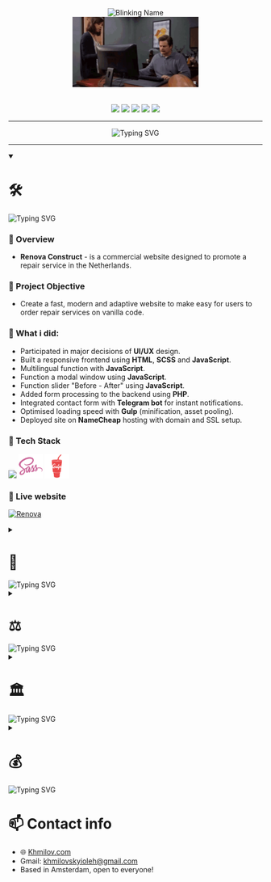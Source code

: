 <!-- region cap -->
<div align="center">
  <img src="https://readme-typing-svg.demolab.com?font=Fira+Code&size=36&duration=2000&pause=500&color=00FFAB&center=true&vCenter=true&repeat=false&lines=Oleh+Khmilovskyi" alt="Blinking Name" />
  <br />
  <img src="/img/meme.gif" width="250" alt="GIF" />
</div>

<br/>

<!-- links -->
<p align="center">
  <a href="mailto:khmilovskyioleh@gmail.com"><img src="https://img.shields.io/badge/Gmail-C14438?style=for-the-badge&logo=gmail&logoColor=white" style="display:inline-block;" /></a>
  <a href="https://telegram.me/Okhmilov"><img src="https://img.shields.io/badge/Telegram-229ED9?style=for-the-badge&logo=telegram&logoColor=white" style="display:inline-block;" /></a>
  <a href="https://github.com/MakaronX"><img src="https://img.shields.io/badge/GitHub-24292F?style=for-the-badge&logo=github&logoColor=white" style="display:inline-block;" /></a>
  <a href="https://khmilov.com"><img src="https://img.shields.io/badge/Portfolio-000000?style=for-the-badge&logo=vercel&logoColor=white" style="display:inline-block;" /></a>
  <img src="https://komarev.com/ghpvc/?username=MakaronX&label=Views&color=4A90E2&style=for-the-badge" style="display:inline-block" />
</p>

<!-- under cap -->
---

<div align="center" style="max-width: 100%;">
  <img width="700" src="https://readme-typing-svg.demolab.com?font=Fira+Code&size=25&duration=500&pause=100&color=00FFAB&center=true&vCenter=true&repeat=false&lines=MY+WORK+THAT+YOU+MUST+SEE!" alt="Typing SVG" style="max-width: 100%; height: auto;" />
</div>

---
<!-- #endregion -->

<!-- region Renova -->
<details open> 
  <summary>
    <h1>🛠</h1>
    <img width="250" src="https://readme-typing-svg.demolab.com?font=Fira+Code&size=42&duration=500&pause=100&color=00FFAB&center=true&vCenter=true&repeat=false&lines=Renova+Construct" alt="Typing SVG" style="max-width: 100%; height: auto;" />
  </summary>

  ### 📌 Overview
  - **Renova Construct** - is a commercial website designed to promote a repair service in the Netherlands.

  ### 🎯 Project Objective
  - Create a fast, modern and adaptive website to make easy for users to order repair services on vanilla code.

  ### 💼 What i did:
  - Participated in major decisions of **UI/UX** design.
  - Built a responsive frontend using **HTML**, **SCSS** and **JavaScript**.
  - Multilingual function with **JavaScript**.
  - Function a modal window using **JavaScript**.
  - Function slider "Before - After" using **JavaScript**.
  - Added form processing to the backend using **PHP**.
  - Integrated contact form with **Telegram bot** for instant notifications.
  - Optimised loading speed with **Gulp** (minification, asset pooling).
  - Deployed site on **NameCheap** hosting with domain and SSL setup.

  ### 🧰 Tech Stack
  <p align="left">
    <img src="https://skillicons.dev/icons?i=figma,html,css,js,nodejs,php" />
    <img width="48" height="48" src="https://github.com/devicons/devicon/blob/master/icons/sass/sass-original.svg" />
    <img width="48" height="48" src="https://github.com/devicons/devicon/blob/master/icons/gulp/gulp-plain.svg" />
  </p>

  ### 🔗 Live website
  <p align="left">
    <a href="https://renovaco.nl">
      <img alt="Renova" title="Live Website" src="https://custom-icon-badges.demolab.com/badge/-Click%20to%20Visit%20Renova%20Construct-1F222E?style=for-the-badge&logoColor=white&logo=fork"/>
    </a>
  </p>
</details>

<!-- #endregion -->

<!-- region RZ -->
<details> 
  <summary>
    <h1>💼</h1>
    <img width="250" src="https://readme-typing-svg.demolab.com?font=Fira+Code&size=42&duration=500&pause=100&color=00FFAB&vCenter=true&repeat=false&lines=Rz+Agency" alt="Typing SVG" style="max-width: 100%; height: auto;" />
  </summary>

  ### 📌 Overview
  - **Rz Agency** - is a commercial website for hiring employees for work.

  ### 🎯 Project Objective
  - Affordable simple design in a dark style, fast, responsive, animated.

  ### 💼 What i did:
  - Created **UI/UX** design according to the client's wishes.
  - Built a responsive frontend using **React**, **Next.js**, **Tailwind**, **TypeScript**, **JavaScript**.
  - Added form processing using an external tool.
  - Multilingual function with **TypeScript** and **JavaScript**.
  - Optimised the loading speed.
  - Teamwork.
  - Animations using external libraries.
  - Deployed the site on the hosting with domain and SSL setup.

  ### 🧰 Tech Stack
  <p align="left">
    <img src="https://skillicons.dev/icons?i=figma,react,nextjs,tailwind,ts,js" />
  </p>

  ### 🔗 Live website
  <p align="left">
    <a href="https://rzagency.nl">
      <img alt="RzAgency" title="Live Website" src="https://custom-icon-badges.demolab.com/badge/-Click%20to%20Visit%20RZ%20Agency-1F222E?style=for-the-badge&logoColor=white&logo=fork"/>
    </a>
  </p>
</details>

<!-- #endregion -->

<!-- region LawLex -->
<details> 
  <summary>
    <h1>⚖️</h1>
    <img width="250" src="https://readme-typing-svg.demolab.com?font=Fira+Code&size=42&duration=500&pause=100&color=00FFAB&vCenter=true&repeat=false&lines=LawLex" alt="Typing SVG" style="max-width: 100%; height: auto;" />
  </summary>

  ### 📌 Overview
  - **LawLex** is a website offering help in recovering funds from brokers, crypto exchanges, pyramid schemes and fraudulent entities.

  ### 🎯 Project Objective
  - Create a responsive, responsive and robust website from a ready-made design that clearly communicates the client's mission and inspires trust.

  ### 💼 What i did:
  - Built a responsive frontend using **HTML**, **SCSS** and **JavaScript**.
  - Added form processing using an external tool.
  - Optimised the site for mobile devices.
  - Optimised the loading speed.
  - Teamwork.

  ### 🧰 Tech Stack
  <p align="left">
    <img src="https://skillicons.dev/icons?i=figma,html,sass,css,js" />
  </p>

  ### 🔗 Live website
  <p align="left">
    <a href="https://www.lawlex.live">
      <img alt="LawLex" title="Live Website" src="https://custom-icon-badges.demolab.com/badge/-Click%20to%20Visit%20LawLex-1F222E?style=for-the-badge&logo=fork&logoColor=white" />
    </a>
  </p>
</details>

<!-- #endregion -->

<!-- region GreenXBank -->
<details> 
  <summary>
    <h1>🏛️</h1>
    <img width="250" src="https://readme-typing-svg.demolab.com?font=Fira+Code&size=42&duration=500&pause=100&color=00FFAB&vCenter=true&repeat=false&lines=GreenXBank" alt="Typing SVG" style="max-width: 100%; height: auto;" />
  </summary>

  ### 📌 Overview
  - **GreenXBank** is a commercial website designed to promote for the purpose of obtaining bank cards.

  ### 🎯 Project Objective
  - Create a fast, modern and responsive website using new technologies, animations and maximising usability.

  ### 💼 What i did:
  - Built a responsive frontend using **React**, **Next.js**, **Tailwind**, **TypeScript**.
  - Optimised the site for mobile devices.
  - Optimised the loading speed.
  - Working in a team with specialists from **NEXEL**.
  - Animations using external libraries.

  ### 🧰 Tech Stack
  <p align="left">
    <img src="https://skillicons.dev/icons?i=figma,react,nextjs,tailwind,ts" />
  </p>

  ### 🔗 Live website
  <p align="left">
    <a href="https://green-x-bank.vercel.app/">
      <img alt="GreenXBank" title="Live Website" src="https://custom-icon-badges.demolab.com/badge/-Click%20to%20Visit%20GreenXBank-1F222E?style=for-the-badge&logo=fork&logoColor=white" />
    </a>
  </p>
</details>

<!-- #endregion -->

<!-- region Avramenko -->
<details> 
  <summary>
    <h1>💰</h1>
    <img width="250" src="https://readme-typing-svg.demolab.com?font=Fira+Code&size=42&duration=500&pause=100&color=00FFAB&vCenter=true&repeat=false&lines=Avramenko" alt="Typing SVG" style="max-width: 100%; height: auto;" />
  </summary>

  ### 📌 Overview
  - **Avramenko** is a personal portfolio site for invistibles services.

  ### 🎯 Project Objective
  - Create a fast and stylish website with a focus on **UX/UI design**, animation and builder.

  ### 💼 What i did:
  - Built a responsive frontend using **builder**.
  - Optimised the site for mobile devices.
  - Optimised the loading speed.
  - Teamwork.

  ### 🧰 Tech Stack
  `Builder`

  ### 🔗 Live website
  <p align="left">
    <a href="https://www.avramenko.info/">
      <img alt="Avramenko" title="Live Website" src="https://custom-icon-badges.demolab.com/badge/-Click%20to%20Visit%20Avramenko-1F222E?style=for-the-badge&logo=fork&logoColor=white" />
    </a>
  </p>
</details>

<!-- #endregion -->

<!-- region cap -->
# 📫 Contact info
<p align="left" style="color: blue;"></p>

- 🌐 [Khmilov.com](https://khmilov.com)
- Gmail: <a href="khmilovskyioleh@gmail.com">khmilovskyioleh@gmail.com</a>
- Based in Amsterdam, open to everyone!
<!-- #endregion -->
